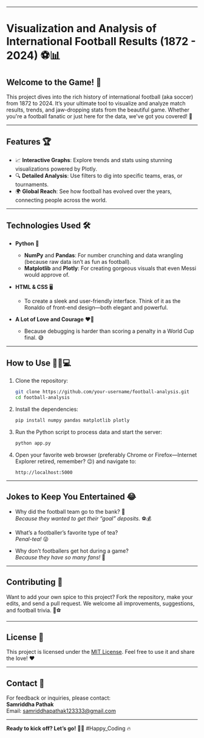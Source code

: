 
---

# **Visualization and Analysis of International Football Results (1872 - 2024)** ⚽📊

## **Welcome to the Game!** 🥳  
This project dives into the rich history of international football (aka soccer) from 1872 to 2024. It’s your ultimate tool to visualize and analyze match results, trends, and jaw-dropping stats from the beautiful game. Whether you're a football fanatic or just here for the data, we've got you covered! 🎉

---

## **Features** 🏆  
- 📈 **Interactive Graphs**: Explore trends and stats using stunning visualizations powered by Plotly.  
- 🔍 **Detailed Analysis**: Use filters to dig into specific teams, eras, or tournaments.  
- 🌍 **Global Reach**: See how football has evolved over the years, connecting people across the world.  

---

## **Technologies Used** 🛠️  
- **Python** 🐍  
  - **NumPy** and **Pandas**: For number crunching and data wrangling (because raw data isn’t as fun as football).  
  - **Matplotlib** and **Plotly**: For creating gorgeous visuals that even Messi would approve of.  

- **HTML & CSS** 🖥️  
  - To create a sleek and user-friendly interface. Think of it as the Ronaldo of front-end design—both elegant and powerful.  

- **A Lot of Love and Courage** ❤️💪  
  - Because debugging is harder than scoring a penalty in a World Cup final. 😅

---

## **How to Use** 🏃‍♂️💻  
1. Clone the repository:  
   ```bash
   git clone https://github.com/your-username/football-analysis.git
   cd football-analysis
   ```  

2. Install the dependencies:  
   ```bash
   pip install numpy pandas matplotlib plotly
   ```  

3. Run the Python script to process data and start the server:  
   ```bash
   python app.py
   ```  

4. Open your favorite web browser (preferably Chrome or Firefox—Internet Explorer retired, remember? 😉) and navigate to:  
   ```
   http://localhost:5000
   ```  

---

## **Jokes to Keep You Entertained** 😂  
- Why did the football team go to the bank? 🏦  
  _Because they wanted to get their “goal” deposits._ ⚽💰  

- What’s a footballer’s favorite type of tea?  
  _Penal-tea!_ 😜  

- Why don’t footballers get hot during a game?  
  _Because they have so many fans!_ 🙌  

---

## **Contributing** 🤝  
Want to add your own spice to this project? Fork the repository, make your edits, and send a pull request. We welcome all improvements, suggestions, and football trivia. 📝⚽  

---

## **License** 📜  
This project is licensed under the [MIT License](LICENSE). Feel free to use it and share the love! ❤️  

---

## **Contact** 📧  
For feedback or inquiries, please contact:  
**Samriddha Pathak**  
Email: [samriddhapathak123333@gmail.com](mailto:samriddhapathak123333@gmail.com)  

---

**Ready to kick off? Let’s go!** 🥅🎯
#Happy_Coding 🔥


